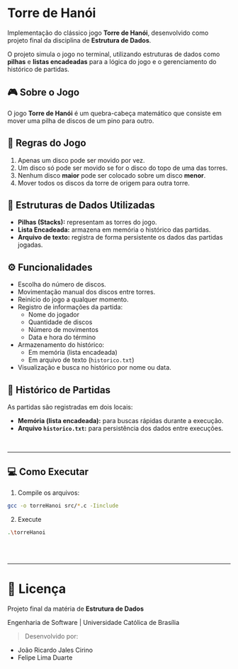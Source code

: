 # Torre de Hanói

Implementação do clássico jogo **Torre de Hanói**, desenvolvido como projeto final da disciplina de **Estrutura de Dados**.

O projeto simula o jogo no terminal, utilizando estruturas de dados como **pilhas** e **listas encadeadas** para a lógica do jogo e o gerenciamento do histórico de partidas.

## 🎮 Sobre o Jogo

O jogo **Torre de Hanói** é um quebra-cabeça matemático que consiste em mover uma pilha de discos de um pino para outro.

## 🧩 Regras do Jogo

1. Apenas um disco pode ser movido por vez.
2. Um disco só pode ser movido se for o disco do topo de uma das torres.
3. Nenhum disco **maior** pode ser colocado sobre um disco **menor**.
4. Mover todos os discos da torre de origem para outra torre.

## 🧠 Estruturas de Dados Utilizadas

- **Pilhas (Stacks):** representam as torres do jogo.
- **Lista Encadeada:** armazena em memória o histórico das partidas.
- **Arquivo de texto:** registra de forma persistente os dados das partidas jogadas.

## ⚙️ Funcionalidades

- Escolha do número de discos.
- Movimentação manual dos discos entre torres.
- Reinício do jogo a qualquer momento.
- Registro de informações da partida:
  - Nome do jogador
  - Quantidade de discos
  - Número de movimentos
  - Data e hora do término
- Armazenamento do histórico:
  - Em memória (lista encadeada)
  - Em arquivo de texto (`historico.txt`)
- Visualização e busca no histórico por nome ou data.

## 💾 Histórico de Partidas

As partidas são registradas em dois locais:
- **Memória (lista encadeada):** para buscas rápidas durante a execução.
- **Arquivo `historico.txt`:** para persistência dos dados entre execuções.

<br>

--- 

## 💻 Como Executar

1. Compile os arquivos:

```bash
gcc -o torreHanoi src/*.c -Iinclude
```

2. Execute

```bash
.\torreHanoi
```

<br>
<br>

--- 

# 📄 Licença

Projeto final da matéria de **Estrutura de Dados**

Engenharia de Software | Universidade Católica de Brasília

> Desenvolvido por:
- João Ricardo Jales Cirino 
- Felipe Lima Duarte

